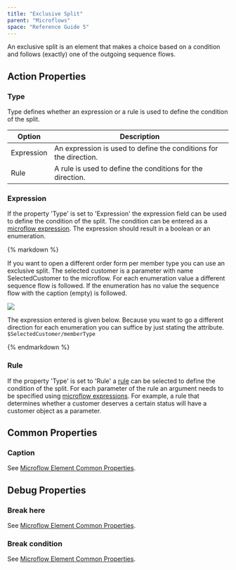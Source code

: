 ```yaml
---
title: "Exclusive Split"
parent: "Microflows"
space: "Reference Guide 5"
---
```



An exclusive split is an element that makes a choice based on a condition and follows (exactly) one of the outgoing sequence flows.

## Action Properties

### Type

Type defines whether an expression or a rule is used to define the condition of the split.

<table><thead><tr><th class="confluenceTh">Option</th><th class="confluenceTh">Description</th></tr></thead><tbody><tr><td class="confluenceTd">Expression</td><td class="confluenceTd">An expression is used to define the conditions for the direction.</td></tr><tr><td class="confluenceTd">Rule</td><td class="confluenceTd">A rule is used to define the conditions for the direction.</td></tr></tbody></table>

### Expression

If the property 'Type' is set to 'Expression' the expression field can be used to define the condition of the split. The condition can be entered as a [microflow expression](Microflow+Expressions). The expression should result in a boolean or an enumeration.

<div class="alert alert-info">{% markdown %}

If you want to open a different order form per member type you can use an exclusive split. The selected customer is a parameter with name SelectedCustomer to the microflow. For each enumeration value a different sequence flow is followed. If the enumeration has no value the sequence flow with the caption (empty) is followed.

![](attachments/819203/918050.png)

The expression entered is given below. Because you want to go a different direction for each enumeration you can suffice by just stating the attribute.
`$SelectedCustomer/memberType`

{% endmarkdown %}</div>

### Rule

If the property 'Type' is set to 'Rule' a [rule](Rules) can be selected to define the condition of the split. For each parameter of the rule an argument needs to be specified using [microflow expressions](Microflow+Expressions). For example, a rule that determines whether a customer deserves a certain status will have a customer object as a parameter.

## Common Properties

### Caption

See [Microflow Element Common Properties](Microflow+Element+Common+Properties).

## Debug Properties

### Break here

See [Microflow Element Common Properties](Microflow+Element+Common+Properties).

### Break condition

See [Microflow Element Common Properties](Microflow+Element+Common+Properties).
